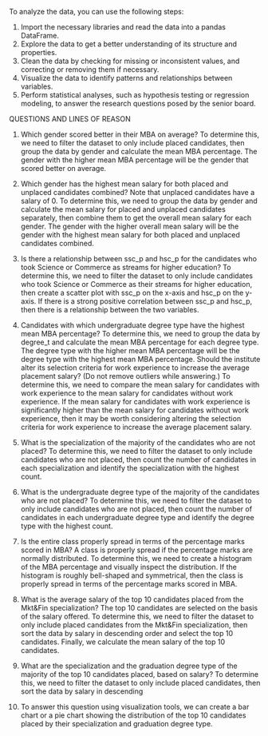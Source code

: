 To analyze the data, you can use the following steps:

1. Import the necessary libraries and read the data into a pandas DataFrame.
2. Explore the data to get a better understanding of its structure and properties.
3. Clean the data by checking for missing or inconsistent values, and correcting or removing them if necessary.
4. Visualize the data to identify patterns and relationships between variables.
5. Perform statistical analyses, such as hypothesis testing or regression modeling, to answer the research questions posed by the senior board.

QUESTIONS AND LINES OF REASON
1. Which gender scored better in their MBA on average?
To determine this, we need to filter the dataset to only include placed candidates, then group the data by gender and calculate the mean MBA percentage. The gender with the higher mean MBA percentage will be the gender that scored better on average.

2. Which gender has the highest mean salary for both placed and unplaced candidates combined? Note that unplaced candidates have a salary of 0.
To determine this, we need to group the data by gender and calculate the mean salary for placed and unplaced candidates separately, then combine them to get the overall mean salary for each gender. The gender with the higher overall mean salary will be the gender with the highest mean salary for both placed and unplaced candidates combined.

3. Is there a relationship between ssc_p and hsc_p for the candidates who took Science or Commerce as streams for higher education?
To determine this, we need to filter the dataset to only include candidates who took Science or Commerce as their streams for higher education, then create a scatter plot with ssc_p on the x-axis and hsc_p on the y-axis. If there is a strong positive correlation between ssc_p and hsc_p, then there is a relationship between the two variables.
4. Candidates with which undergraduate degree type have the highest mean MBA percentage?
To determine this, we need to group the data by degree_t and calculate the mean MBA percentage for each degree type. The degree type with the higher mean MBA percentage will be the degree type with the highest mean MBA percentage.
Should the institute alter its selection criteria for work experience to increase the average placement salary? (Do not remove outliers while answering.)
To determine this, we need to compare the mean salary for candidates with work experience to the mean salary for candidates without work experience. If the mean salary for candidates with work experience is significantly higher than the mean salary for candidates without work experience, then it may be worth considering altering the selection criteria for work experience to increase the average placement salary.

5. What is the specialization of the majority of the candidates who are not placed?
To determine this, we need to filter the dataset to only include candidates who are not placed, then count the number of candidates in each specialization and identify the specialization with the highest count.

6. What is the undergraduate degree type of the majority of the candidates who are not placed?
To determine this, we need to filter the dataset to only include candidates who are not placed, then count the number of candidates in each undergraduate degree type and identify the degree type with the highest count.

7. Is the entire class properly spread in terms of the percentage marks scored in MBA? A class is properly spread if the percentage marks are normally distributed.
To determine this, we need to create a histogram of the MBA percentage and visually inspect the distribution. If the histogram is roughly bell-shaped and symmetrical, then the class is properly spread in terms of the percentage marks scored in MBA.

8. What is the average salary of the top 10 candidates placed from the Mkt&Fin specialization? The top 10 candidates are selected on the basis of the salary offered.
To determine this, we need to filter the dataset to only include placed candidates from the Mkt&Fin specialization, then sort the data by salary in descending order and select the top 10 candidates. Finally, we calculate the mean salary of the top 10 candidates.

9. What are the specialization and the graduation degree type of the majority of the top 10 candidates placed, based on salary?
To determine this, we need to filter the dataset to only include placed candidates, then sort the data by salary in descending

10. To answer this question using visualization tools, we can create a bar chart or a pie chart showing the distribution of the top 10 candidates placed by their specialization and graduation degree type.
